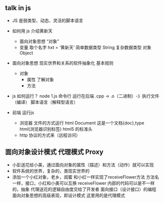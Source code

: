 ## talk in js
- JS 是弱类型、动态、灵活的脚本语言
- 如何用 js 介绍黄新天
  - 面向对象思想
    “对象”
  - 变量
    取个名字 hxt = ‘黄新天’ 简单数据类型 String
    复杂数据类型 对象 Object
- 面向对象思想
    现实世界和关系的软件抽象化
    基本规则
  - 对象
    - 属性 了解对象
    - 方法
- js 如何运行？
    node 1.js 命令行 运行在后端
    .cpp -> .o（二进制）-》执行文件（编译）
    脚本语言（解释型语言）

- 前端 运行js
  - 浏览器 文件的方式运行
    html Document
    <!DOCTYPE html> 这是一个文档{doc},type html(浏览器识别标签)
    html5 的标准头
  - http 协议的方式来（远程访问）


## 面向对象设计模式 代理模式 Proxy
 - 小彭送花给小美，通过面向对象的属性（描述）和方法（动作）就可以实现
 - 软件系统的世界，复杂的，类现实世界的
 - 添加一个小红对象，老乡，闺蜜
    和小红一样实现了receiveFlower方法
    方法名一样，接口，小红和小美可以互换
    receiveFlower 内部的代码可以是不一样的，抽象
    代理送花的逻辑自由度交给了开发者
    面向接口（设计接口）的编程 面向对象思想的高级表现，即设计模式
    这里用的是代理模式